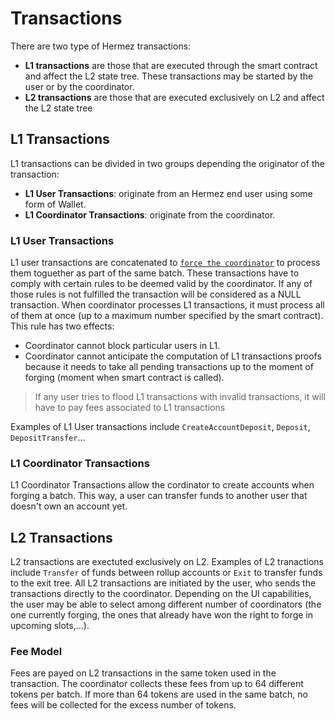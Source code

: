# Transactions
There are two type of Hermez transactions:
- **L1 transactions** are those that are executed through the smart contract and affect the L2 state tree. These transactions may be started by the user or by the coordinator.
- **L2 transactions** are those that are executed exclusively on L2 and affect the L2 state tree

## L1 Transactions
L1 transactions can be divided in two groups depending the originator of the transaction:
- **L1 User Transactions**: originate from an Hermez end user using some form of Wallet. 
- **L1 Coordinator Transactions**: originate from the coordinator.

### L1 User Transactions
L1 user transactions are concatenated to [`force the coordinator`](../protocol/forging?id=ensuring-l1-user-transactions-are-processed) to process them toguether as part of the same batch. These transactions have to comply with certain rules to be deemed valid by the coordinator. If any of those rules is not fulfilled the transaction will be considered as a NULL transaction.
When coordinator processes L1 transactions, it must process all of them at once (up to a maximum number specified by the smart contract). This rule has two effects:
- Coordinator cannot block particular users in L1.
- Coordinator cannot anticipate the computation of L1 transactions proofs because it needs to take all pending transactions up to the moment of forging (moment when smart contract is called). 

> If any user tries to flood L1 transactions with invalid transactions, it will have to pay fees associated to L1 transactions

Examples of L1 User transactions include `CreateAccountDeposit`, `Deposit`, `DepositTransfer`...

### L1 Coordinator Transactions
L1 Coordinator Transactions allow the cordinator to create accounts when forging a batch. This way, a user can transfer funds to another user that doesn't own an account yet.

## L2 Transactions
L2 transactions are exectuted exclusively on L2. Examples of L2 tranactions include `Transfer` of funds between rollup accounts or `Exit` to transfer funds to the exit tree. All L2 transactions are initiated by the user, who sends the transactions directly to the coordinator. Depending on the UI capabilities, the user may be able to select among different number of coordinators (the one currently forging, the ones that already have won the right to forge in upcoming slots,...).

### Fee Model
Fees are payed on L2 transactions in the same token used in the transaction. The coordinator collects these fees from up to 64 different tokens per batch. If more than 64 tokens are used in the same batch, no fees will be collected for the excess number of tokens. 


